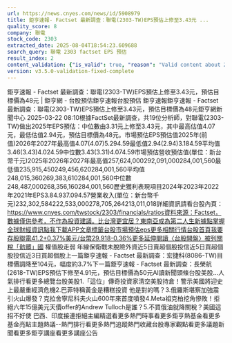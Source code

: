 ```yaml
---
url: https://news.cnyes.com/news/id/5908979
title: 鉅亨速報- Factset 最新調查：聯電(2303-TW)EPS預估上修至3.43元 ...
quality_score: 8
company: 聯電
stock_code: 2303
extracted_date: 2025-08-04T18:54:23.609688
search_query: 聯電 2303 factset EPS 預估
result_index: 2
content_validation: {"is_valid": true, "reason": "Valid content about 2303"}
version: v3.5.0-validation-fixed-complete
---
```


鉅亨速報 - Factset 最新調查：聯電(2303-TW)EPS預估上修至3.43元，預估目標價為48元 | 鉅亨網 - 台股預估‌‌鉅亨速報台股預估 鉅亨速報鉅亨速報 - Factset 最新調查：聯電(2303-TW)EPS預估上修至3.43元，預估目標價為48元鉅亨網新聞中心 2025-03-22 08:10‌根據FactSet最新調查，共19位分析師，對聯電(2303-TW)做出2025年EPS預估：中位數由3.31元上修至3.43元，其中最高估值4.07元，最低估值2.94元，預估目標價為48元。市場預估EPS預估值2025年(前值)2026年2027年最高值4.07(4.07)5.294.59最低值2.94(2.94)3.184.59平均值3.46(3.43)4.024.59中位數3.43(3.31)4.074.59市場預估營收‌預估值(單位：新台幣千元)2025年2026年2027年最高值257,624,000292,091,000284,001,560最低值235,915,450249,456,620284,001,560平均值248,015,360269,383,610284,001,560中位數248,487,000268,356,160284,001,560歷史獲利表現項目2024年2023年2022年2021年EPS3.84.937.094.57營業收入(單位：新台幣千元)232,302,584222,533,000278,705,264213,011,018詳細資訊請看台股內頁：https://www.cnyes.com/twstock/2303/financials/ratios資料來源：Factset，數據僅供參考，不作為投資建議。比台灣更宜居？東南亞成為第二人生新據點掌握全球財經資訊點我下載APP文章標籤台股市場預估eps更多相關行情台股首頁我要存股聯電41.2+0.37%美元/台幣29.918-0.36%更多延伸閱讀〈台股開盤〉被列關稅「骯髒」國 權值股走弱 年線保衛戰未脫險外資近5日賣超個股投信近5日買超個股投信近3日買超個股‌上一篇鉅亨速報 - Factset 最新調查：宏捷科(8086-TW)目標價調降至104元，幅度約3.7%下一篇鉅亨速報 - Factset 最新調查：長榮航(2618-TW)EPS預估下修至4.91元，預估目標價為50元‌‌AI讀新聞頭條台股美股...人氣排行看更多總覽台股美股1.「這位」傳奇投資家清空美股持倉！警示美國將迎史上最嚴重經濟危機2.巴菲特稱黃金是糟糕投資 他是對的嗎？3.俄羅斯堪察加強震引火山爆發？克拉舍寧尼科夫火山600年來首度噴發4.Meta祖克柏挖角慘敗！拒絕六年15億美元天價offer的Andrew Tulloch是誰？5.不買俄油就降關稅？美國這招不好使 巴西、印度接連拒絕‌主編精選看更多‌熱門時事看更多‌‌‌‌‌‌‌‌‌‌‌‌‌‌‌‌‌鉅亨熱基金看更多基金亮點主題熱議‌‌‌‌--‌‌‌‌熱門排行看更多熱門追蹤熱門收藏‌‌‌‌‌‌‌‌‌台股專家觀點看更多議題新聞看更多鉅亨講座看更多講座公告‌‌‌‌‌‌‌‌